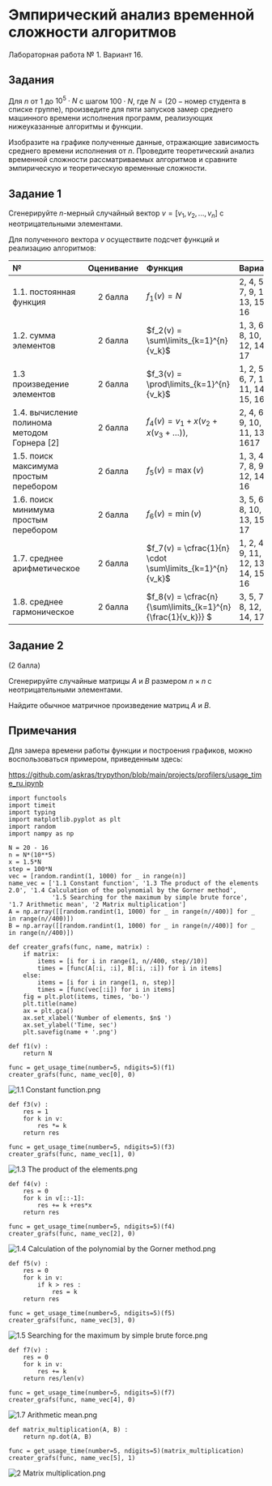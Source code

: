 # Эмпирический анализ временной сложности алгоритмов
Лабораторная работа № 1.
Вариант 16.

<!-- #region -->
## Задания

Для $n$ от 1 до $10^5 \cdot N$ c шагом $100 \cdot N$, где $N = (20 - \text{номер студента в списке группе})$, произведите для пяти запусков замер среднего машинного времени исполнения программ, реализующих нижеуказанные алгоритмы и функции. 

Изобразите на графике полученные данные, отражающие зависимость среднего времени исполнения от $n$. 
Проведите теоретический анализ временной сложности рассматриваемых алгоритмов и сравните эмпирическую и теоретическую временные сложности.

<!-- #region -->
## Задание 1

Сгенерируйте $n$-мерный случайный вектор $v = [v_1, v_2, ..., v_n]$ с
неотрицательными элементами. 

Для полученного вектора $v$ осуществите подсчет функций и реализацию алгоритмов:


| №  | Оценивание | Функция | Вариант | Примечание |
|:--|:----------:|:-------|:-------|:----------:|
| 1.1. постоянная функция                      | 2 балла | $f_1(v) = N$                               | 2, 4, 5, 7, 9, 11, 13, 15, 16 ||
| 1.2. сумма элементов                         | 2 балла | $f_2(v) = \sum\limits_{k=1}^{n} {v_k}$     | 1, 3, 6, 8, 10, 12, 14, 17||
| 1.3  произведение элементов                  | 2 балла | $f_3(v) = \prod\limits_{k=1}^{n} {v_k}$    | 1, 2, 5, 6, 7, 10, 11, 14, 15, 16 ||
| 1.4. вычисление полинома методом Горнера [2] | 2 балла | $f_4(v) = v_1 + x (v_2 + x(v_3+ \ldots))$, | 2, 4, 6, 9, 10, 11, 13, 1617| $x = 1.5 \cdot N$|
| 1.5. поиск максимума простым перебором       | 2 балла | $f_5(v) = \max(v)$                         | 1, 3, 4, 7, 8, 9, 12, 14, 16 ||
| 1.6. поиск минимума простым перебором        | 2 балла | $f_6(v) = \min(v)$                         | 3, 5, 6, 8, 10, 13, 15, 17 ||
| 1.7. среднее арифметическое                  | 2 балла | $f_7(v) = \cfrac{1}{n} \cdot \sum\limits_{k=1}^{n} {v_k}$   | 1, 2, 4, 9, 11, 12, 13, 14, 15, 16 ||
| 1.8. среднее гармоническое                   | 2 балла | $f_8(v) = \cfrac{n}{\sum\limits_{k=1}^{n} {\frac{1}{v_k}}}  $ | 3, 5, 7, 8, 12, 14, 17| |

<!-- #endregion -->

## Задание 2

(2 балла)

Сгенерируйте случайные матрицы $A$ и $B$ размером $n × n$ с неотрицательными элементами. 

Найдите обычное матричное произведение матриц $A$ и $B$.


## Примечания

Для замера времени работы функции и построения графиков, можно воспользоваться примером, приведенным здесь:

https://github.com/askras/trypython/blob/main/projects/profilers/usage_time_ru.ipynb

```
import functools
import timeit
import typing
import matplotlib.pyplot as plt
import random
import nampy as np

N = 20 - 16
n = N*(10**5)
x = 1.5*N
step = 100*N
vec = [random.randint(1, 1000) for _ in range(n)]
name_vec = ['1.1 Constant function', '1.3 The product of the elements 2.0', '1.4 Calculation of the polynomial by the Gorner method', 
            '1.5 Searching for the maximum by simple brute force', '1.7 Arithmetic mean', '2 Matrix multiplication']
A = np.array([[random.randint(1, 1000) for _ in range(n//400)] for _ in range(n//400)])
B = np.array([[random.randint(1, 1000) for _ in range(n//400)] for _ in range(n//400)])

def creater_grafs(func, name, matrix) :
    if matrix:
        items = [i for i in range(1, n//400, step//10)]
        times = [func(A[:i, :i], B[:i, :i]) for i in items]
    else:
        items = [i for i in range(1, n, step)]
        times = [func(vec[:i]) for i in items]     
    fig = plt.plot(items, times, 'bo-')
    plt.title(name)
    ax = plt.gca()
    ax.set_xlabel('Number of elements, $n$ ')
    ax.set_ylabel('Time, sec')
    plt.savefig(name + '.png')
```
```
def f1(v) :
    return N

func = get_usage_time(number=5, ndigits=5)(f1)
creater_grafs(func, name_vec[0], 0)
```
![1.1 Constant function.png](attachment:5321d136-f68b-405b-b60d-bc07984eef1b.png)

```
def f3(v) :
    res = 1
    for k in v:
        res *= k
    return res

func = get_usage_time(number=5, ndigits=5)(f3)
creater_grafs(func, name_vec[1], 0)
```
![1.3 The product of the elements.png](attachment:b2434761-7544-4ca9-9725-6dbd63f97b02.png)
```
def f4(v) :
    res = 0
    for k in v[::-1]:
        res += k +res*x
    return res

func = get_usage_time(number=5, ndigits=5)(f4)
creater_grafs(func, name_vec[2], 0)
```
![1.4 Calculation of the polynomial by the Gorner method.png](attachment:d2dcc8cd-7c1a-4b70-9fe0-1d8c3ba280c5.png)
```
def f5(v) :
    res = 0
    for k in v:
        if k > res :
            res = k
    return res

func = get_usage_time(number=5, ndigits=5)(f5)
creater_grafs(func, name_vec[3], 0)
```
![1.5 Searching for the maximum by simple brute force.png](attachment:aeb9bb99-816a-4051-8250-efa92246ed00.png)
```
def f7(v) :
    res = 0
    for k in v:
        res += k
    return res/len(v)

func = get_usage_time(number=5, ndigits=5)(f7)
creater_grafs(func, name_vec[4], 0)
```
![1.7 Arithmetic mean.png](attachment:c5e27339-011c-4e52-978e-5126eb4226cf.png)
```
def matrix_multiplication(A, B) :
    return np.dot(A, B)
    
func = get_usage_time(number=5, ndigits=5)(matrix_multiplication)
creater_grafs(func, name_vec[5], 1)
```
![2 Matrix multiplication.png](attachment:64754109-2e45-4e59-aa46-b1bc12c0ca12.png)